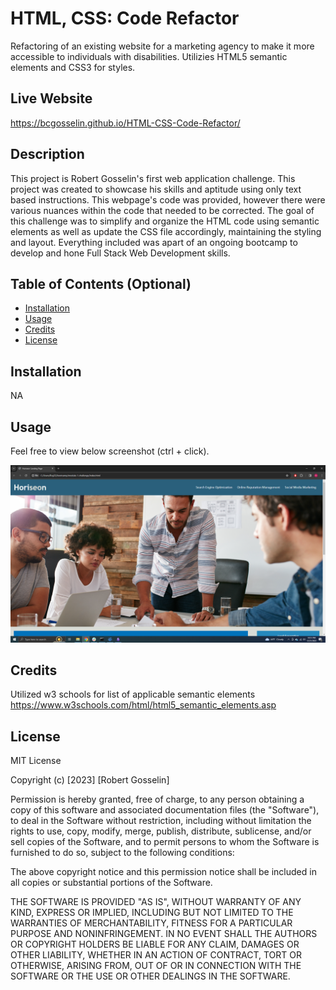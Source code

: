 # HTML, CSS: Code Refactor
Refactoring of an existing website for a marketing agency to make it more accessible to individuals with disabilities. Utilizies HTML5 semantic elements and CSS3 for styles.

## Live Website
https://bcgosselin.github.io/HTML-CSS-Code-Refactor/

## Description

This project is Robert Gosselin's first web application challenge. This project was created to showcase his skills and aptitude using only text based instructions. This webpage's code was provided, however there were various nuances within the code that needed to be corrected. The goal of this challenge was to simplify and organize the HTML code using semantic elements as well as update the CSS file accordingly, maintaining the styling and layout. Everything included was apart of an ongoing bootcamp to develop and hone Full Stack Web Development skills.

## Table of Contents (Optional)

- [Installation](#installation)
- [Usage](#usage)
- [Credits](#credits)
- [License](#license)

## Installation

NA

## Usage

Feel free to view below screenshot (ctrl + click).

![alt text](assets/images/Screenshot.png)

## Credits

Utilized w3 schools for list of applicable semantic elements
https://www.w3schools.com/html/html5_semantic_elements.asp

## License

MIT License

Copyright (c) [2023] [Robert Gosselin]

Permission is hereby granted, free of charge, to any person obtaining a copy
of this software and associated documentation files (the "Software"), to deal
in the Software without restriction, including without limitation the rights
to use, copy, modify, merge, publish, distribute, sublicense, and/or sell
copies of the Software, and to permit persons to whom the Software is
furnished to do so, subject to the following conditions:

The above copyright notice and this permission notice shall be included in all
copies or substantial portions of the Software.

THE SOFTWARE IS PROVIDED "AS IS", WITHOUT WARRANTY OF ANY KIND, EXPRESS OR
IMPLIED, INCLUDING BUT NOT LIMITED TO THE WARRANTIES OF MERCHANTABILITY,
FITNESS FOR A PARTICULAR PURPOSE AND NONINFRINGEMENT. IN NO EVENT SHALL THE
AUTHORS OR COPYRIGHT HOLDERS BE LIABLE FOR ANY CLAIM, DAMAGES OR OTHER
LIABILITY, WHETHER IN AN ACTION OF CONTRACT, TORT OR OTHERWISE, ARISING FROM,
OUT OF OR IN CONNECTION WITH THE SOFTWARE OR THE USE OR OTHER DEALINGS IN THE
SOFTWARE.

